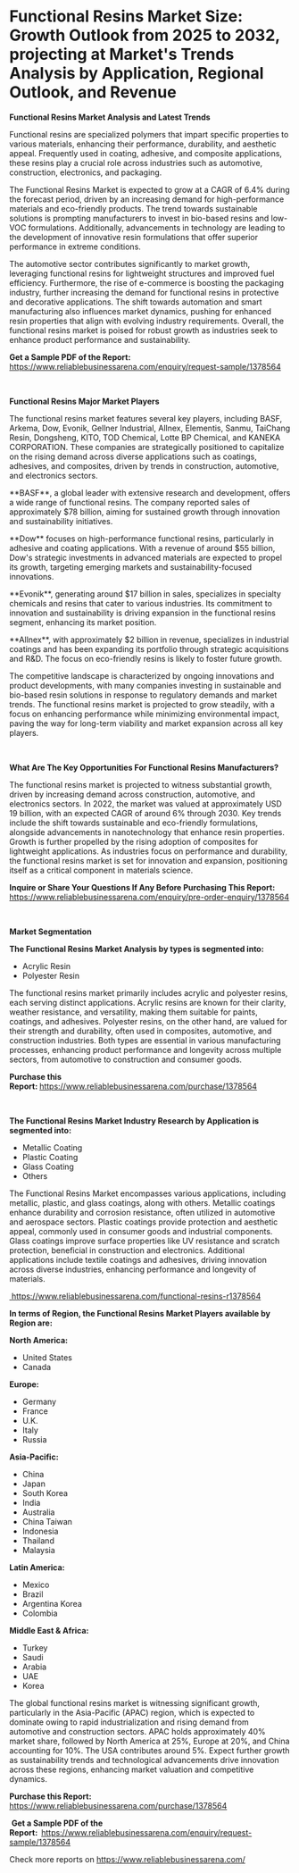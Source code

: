 <p><h1>Functional Resins Market Size: Growth Outlook from 2025 to 2032, projecting at Market's Trends Analysis by Application, Regional Outlook, and Revenue</h1></p><p><strong>Functional Resins Market Analysis and Latest Trends</strong></p>
<p><p>Functional resins are specialized polymers that impart specific properties to various materials, enhancing their performance, durability, and aesthetic appeal. Frequently used in coating, adhesive, and composite applications, these resins play a crucial role across industries such as automotive, construction, electronics, and packaging.</p><p>The Functional Resins Market is expected to grow at a CAGR of 6.4% during the forecast period, driven by an increasing demand for high-performance materials and eco-friendly products. The trend towards sustainable solutions is prompting manufacturers to invest in bio-based resins and low-VOC formulations. Additionally, advancements in technology are leading to the development of innovative resin formulations that offer superior performance in extreme conditions.</p><p>The automotive sector contributes significantly to market growth, leveraging functional resins for lightweight structures and improved fuel efficiency. Furthermore, the rise of e-commerce is boosting the packaging industry, further increasing the demand for functional resins in protective and decorative applications. The shift towards automation and smart manufacturing also influences market dynamics, pushing for enhanced resin properties that align with evolving industry requirements. Overall, the functional resins market is poised for robust growth as industries seek to enhance product performance and sustainability.</p></p>
<p><strong>Get a Sample PDF of the Report:&nbsp;</strong> <a href="https://www.reliablebusinessarena.com/enquiry/request-sample/1378564?utm_campaign=3214&utm_medium=2&utm_source=Github&utm_content=ia&utm_term=02042025&utm_id=functional-resins">https://www.reliablebusinessarena.com/enquiry/request-sample/1378564</a></p>
<p>&nbsp;</p>
<p><strong>Functional Resins Major Market Players</strong></p>
<p><p>The functional resins market features several key players, including BASF, Arkema, Dow, Evonik, Gellner Industrial, Allnex, Elementis, Sanmu, TaiChang Resin, Dongsheng, KITO, TOD Chemical, Lotte BP Chemical, and KANEKA CORPORATION. These companies are strategically positioned to capitalize on the rising demand across diverse applications such as coatings, adhesives, and composites, driven by trends in construction, automotive, and electronics sectors.</p><p>**BASF**, a global leader with extensive research and development, offers a wide range of functional resins. The company reported sales of approximately $78 billion, aiming for sustained growth through innovation and sustainability initiatives.</p><p>**Dow** focuses on high-performance functional resins, particularly in adhesive and coating applications. With a revenue of around $55 billion, Dow's strategic investments in advanced materials are expected to propel its growth, targeting emerging markets and sustainability-focused innovations.</p><p>**Evonik**, generating around $17 billion in sales, specializes in specialty chemicals and resins that cater to various industries. Its commitment to innovation and sustainability is driving expansion in the functional resins segment, enhancing its market position.</p><p>**Allnex**, with approximately $2 billion in revenue, specializes in industrial coatings and has been expanding its portfolio through strategic acquisitions and R&D. The focus on eco-friendly resins is likely to foster future growth.</p><p>The competitive landscape is characterized by ongoing innovations and product developments, with many companies investing in sustainable and bio-based resin solutions in response to regulatory demands and market trends. The functional resins market is projected to grow steadily, with a focus on enhancing performance while minimizing environmental impact, paving the way for long-term viability and market expansion across all key players.</p></p>
<p>&nbsp;</p>
<p><strong>What Are The Key Opportunities For Functional Resins Manufacturers?</strong></p>
<p><p>The functional resins market is projected to witness substantial growth, driven by increasing demand across construction, automotive, and electronics sectors. In 2022, the market was valued at approximately USD 19 billion, with an expected CAGR of around 6% through 2030. Key trends include the shift towards sustainable and eco-friendly formulations, alongside advancements in nanotechnology that enhance resin properties. Growth is further propelled by the rising adoption of composites for lightweight applications. As industries focus on performance and durability, the functional resins market is set for innovation and expansion, positioning itself as a critical component in materials science.</p></p>
<p><strong>Inquire or Share Your Questions If Any Before Purchasing This Report:</strong> <a href="https://www.reliablebusinessarena.com/enquiry/pre-order-enquiry/1378564?utm_campaign=3214&utm_medium=2&utm_source=Github&utm_content=ia&utm_term=02042025&utm_id=functional-resins">https://www.reliablebusinessarena.com/enquiry/pre-order-enquiry/1378564</a></p>
<p>&nbsp;</p>
<p><strong>Market Segmentation</strong></p>
<p><strong>The Functional Resins Market Analysis by types is segmented into:</strong></p>
<p><ul><li>Acrylic Resin</li><li>Polyester Resin</li></ul></p>
<p><p>The functional resins market primarily includes acrylic and polyester resins, each serving distinct applications. Acrylic resins are known for their clarity, weather resistance, and versatility, making them suitable for paints, coatings, and adhesives. Polyester resins, on the other hand, are valued for their strength and durability, often used in composites, automotive, and construction industries. Both types are essential in various manufacturing processes, enhancing product performance and longevity across multiple sectors, from automotive to construction and consumer goods.</p></p>
<p><strong>Purchase this Report:&nbsp;</strong><a href="https://www.reliablebusinessarena.com/purchase/1378564?utm_campaign=3214&utm_medium=2&utm_source=Github&utm_content=ia&utm_term=02042025&utm_id=functional-resins">https://www.reliablebusinessarena.com/purchase/1378564</a></p>
<p>&nbsp;</p>
<p><strong>The Functional Resins Market Industry Research by Application is segmented into:</strong></p>
<p><ul><li>Metallic Coating</li><li>Plastic Coating</li><li>Glass Coating</li><li>Others</li></ul></p>
<p><p>The Functional Resins Market encompasses various applications, including metallic, plastic, and glass coatings, along with others. Metallic coatings enhance durability and corrosion resistance, often utilized in automotive and aerospace sectors. Plastic coatings provide protection and aesthetic appeal, commonly used in consumer goods and industrial components. Glass coatings improve surface properties like UV resistance and scratch protection, beneficial in construction and electronics. Additional applications include textile coatings and adhesives, driving innovation across diverse industries, enhancing performance and longevity of materials.</p></p>
<p><a href="https://www.reliablebusinessarena.com/functional-resins-r1378564?utm_campaign=3214&utm_medium=2&utm_source=Github&utm_content=ia&utm_term=02042025&utm_id=functional-resins">&nbsp;https://www.reliablebusinessarena.com/functional-resins-r1378564</a></p>
<p><strong>In terms of Region, the Functional Resins Market Players available by Region are:</strong></p>
<p>
    <p> <strong> North America: </strong>
        <ul>
            <li>United States</li>
            <li>Canada</li>
        </ul>
        </p> 
    <p> <strong> Europe: </strong>
        <ul>
            <li>Germany</li>
            <li>France</li>
            <li>U.K.</li>
            <li>Italy</li>
            <li>Russia</li>
        </ul>
        </p> 
    <p> <strong> Asia-Pacific: </strong>
        <ul>
            <li>China</li>
            <li>Japan</li>
            <li>South Korea</li>
            <li>India</li>
            <li>Australia</li>
            <li>China Taiwan</li>
            <li>Indonesia</li>
            <li>Thailand</li>
            <li>Malaysia</li>
        </ul>
        </p> 
    <p> <strong> Latin America: </strong>
        <ul>
            <li>Mexico</li>
            <li>Brazil</li>
            <li>Argentina Korea</li>
            <li>Colombia</li>
        </ul>
        </p> 
    <p> <strong> Middle East & Africa: </strong>
        <ul>
            <li>Turkey</li>
            <li>Saudi</li>
            <li>Arabia</li>
            <li>UAE</li>
            <li>Korea</li>
        </ul>
    </p>
    </p>
<p><p>The global functional resins market is witnessing significant growth, particularly in the Asia-Pacific (APAC) region, which is expected to dominate owing to rapid industrialization and rising demand from automotive and construction sectors. APAC holds approximately 40% market share, followed by North America at 25%, Europe at 20%, and China accounting for 10%. The USA contributes around 5%. Expect further growth as sustainability trends and technological advancements drive innovation across these regions, enhancing market valuation and competitive dynamics.</p></p>
<p><strong>Purchase this Report: </strong><a href="https://www.reliablebusinessarena.com/purchase/1378564?utm_campaign=3214&utm_medium=2&utm_source=Github&utm_content=ia&utm_term=02042025&utm_id=functional-resins">https://www.reliablebusinessarena.com/purchase/1378564</a></p>
<p>&nbsp;<strong>Get a Sample PDF of the Report:&nbsp;&nbsp;</strong><a href="https://www.reliablebusinessarena.com/enquiry/request-sample/1378564?utm_campaign=3214&utm_medium=2&utm_source=Github&utm_content=ia&utm_term=02042025&utm_id=functional-resins">https://www.reliablebusinessarena.com/enquiry/request-sample/1378564</a></p>
<p><strong></strong></p>
<p>Check more reports on <a href="https://www.reliablebusinessarena.com/?utm_campaign=3214&utm_medium=2&utm_source=Github&utm_content=ia&utm_term=02042025&utm_id=functional-resins">https://www.reliablebusinessarena.com/</a></p>